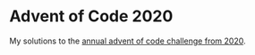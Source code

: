# Advent of Code 2020

My solutions to the [annual advent of code challenge from 2020](https://adventofcode.com/).
